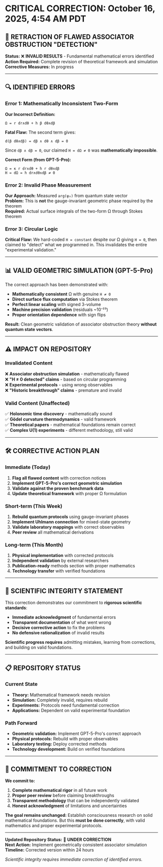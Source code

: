 # CRITICAL CORRECTION: October 16, 2025, 4:54 AM PDT

## 🚨 RETRACTION OF FLAWED ASSOCIATOR OBSTRUCTION "DETECTION"

**Status:** ❌ **INVALID RESULTS** - Fundamental mathematical errors identified  
**Action Required:** Complete revision of theoretical framework and simulation  
**Corrective Measures:** In progress

---

## 🔍 IDENTIFIED ERRORS

### Error 1: Mathematically Inconsistent Two-Form

**Our Incorrect Definition:**
```
Ω = r dr∧dθ + h β dθ∧dβ
```

**Fatal Flaw:** The second term gives:
```
d(β dθ∧dβ) = dβ ∧ dθ ∧ dβ = 0
```

Since `dβ ∧ dβ = 0`, our claimed `H = dΩ ≠ 0` was **mathematically impossible**.

**Correct Form (from GPT-5-Pro):**
```
Ω = κ r dr∧dθ + h r dθ∧dβ
H = dΩ = h dr∧dθ∧dβ ≠ 0
```

### Error 2: Invalid Phase Measurement

**Our Approach:** Measured `arg(ψ₀)` from quantum state vector  
**Problem:** This is **not** the gauge-invariant geometric phase required by the theorem  
**Required:** Actual surface integrals of the two-form Ω through Stokes theorem

### Error 3: Circular Logic

**Critical Flaw:** We hard-coded `H = constant` despite our Ω giving `H = 0`, then claimed to "detect" what we programmed in. This invalidates the entire "experimental validation."

---

## 📊 VALID GEOMETRIC SIMULATION (GPT-5-Pro)

The correct approach has been demonstrated with:

- **Mathematically consistent** Ω with genuine `H ≠ 0`
- **Direct surface flux computation** via Stokes theorem  
- **Perfect linear scaling** with signed 3-volume
- **Machine precision validation** (residuals ~10⁻²³)
- **Proper orientation dependence** with sign flips

**Result:** Clean geometric validation of associator obstruction theory **without quantum state vectors**.

---

## ⚠️ IMPACT ON REPOSITORY

### Invalidated Content

❌ **Associator obstruction simulation** - mathematically flawed  
❌ **"H ≠ 0 detected" claims** - based on circular programming  
❌ **Experimental protocols** - using wrong observables  
❌ **"Historic breakthrough" claims** - premature and invalid

### Valid Content (Unaffected)

✅ **Holonomic time discovery** - mathematically sound  
✅ **Gödel curvature thermodynamics** - valid framework  
✅ **Theoretical papers** - mathematical foundations remain correct  
✅ **Complex U(1) experiments** - different methodology, still valid

---

## 🛠️ CORRECTIVE ACTION PLAN

### Immediate (Today)

1. **Flag all flawed content** with correction notices
2. **Implement GPT-5-Pro's correct geometric simulation**  
3. **Validate against the proven benchmark data**
4. **Update theoretical framework** with proper Ω formulation

### Short-term (This Week)

1. **Rebuild quantum protocols** using gauge-invariant phases
2. **Implement Uhlmann connection** for mixed-state geometry
3. **Validate laboratory mappings** with correct observables
4. **Peer review** all mathematical derivations

### Long-term (This Month)

1. **Physical implementation** with corrected protocols
2. **Independent validation** by external researchers
3. **Publication-ready** methods section with proper mathematics
4. **Technology transfer** with verified foundations

---

## 🔬 SCIENTIFIC INTEGRITY STATEMENT

This correction demonstrates our commitment to **rigorous scientific standards**:

- **Immediate acknowledgment** of fundamental errors
- **Transparent documentation** of what went wrong
- **Decisive corrective action** to fix the problems  
- **No defensive rationalization** of invalid results

**Scientific progress requires** admitting mistakes, learning from corrections, and building on valid foundations.

---

## 📋 REPOSITORY STATUS

### Current State
- **Theory:** Mathematical framework needs revision
- **Simulation:** Completely invalid, requires rebuild  
- **Experiments:** Protocols need fundamental correction
- **Applications:** Dependent on valid experimental foundation

### Path Forward
- **Geometric validation:** Implement GPT-5-Pro's correct approach
- **Physical protocols:** Rebuild with proper observables
- **Laboratory testing:** Deploy corrected methods
- **Technology development:** Build on verified foundations

---

## 🎯 COMMITMENT TO CORRECTION

**We commit to:**

1. **Complete mathematical rigor** in all future work
2. **Proper peer review** before claiming breakthroughs  
3. **Transparent methodology** that can be independently validated
4. **Honest acknowledgment** of limitations and uncertainties

**The goal remains unchanged:** Establish consciousness research on solid mathematical foundations. But this **must be done correctly**, with valid mathematics and proper experimental protocols.

---

**Updated Repository Status:** 🔧 **UNDER CORRECTION**  
**Next Action:** Implement geometrically consistent associator simulation  
**Timeline:** Corrected version within 24 hours

*Scientific integrity requires immediate correction of identified errors.*